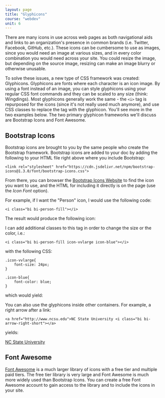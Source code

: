 ```yaml
---
layout: page
title: "Glyphicons"
course: "webdev"
unit: 6
---
```

There are many icons in use across web pages as both navigational aids and links to an organization's presence in common brands (i.e. Twitter, Facebook, GitHub, etc.). These icons can be cumbersome to use as images, since you would need an image at various sizes, and in every color combination you would need across your site. You could resize the image, but depending on the source image, resizing can make an image blurry or otherwise unusable.

To solve these issues, a new type of CSS framework was created: Glyphicons. Glyphicons are fonts where each character is an icon image. By using a font instead of an image, you can style glyphicons using your regular CSS font commands and they can be scaled to any size (think: Wingdings). Most glyphicons generally work the same - the ```<i>``` tag is repurposed for the icons (since it's not really used much anymore), and use CSS classes to replace the tag with the glyphicon. You'll see more in the two examples below. The two primary glyphicon frameworks we'll discuss are Bootstrap Icons and Font Awesome.

## Bootstrap Icons
Bootstrap icons are brought to you by the same people who create the Bootstrap framework. Bootstrap icons are added to your doc by adding the following to your HTML file right above where you include Bootstrap:

	<link rel="stylesheet" href="https://cdn.jsdelivr.net/npm/bootstrap-icons@1.3.0/font/bootstrap-icons.css">

<link rel="stylesheet" href="https://cdn.jsdelivr.net/npm/bootstrap-icons@1.3.0/font/bootstrap-icons.css">

From there, you can browser the [Bootstrap Icons Website](https://icons.getbootstrap.com) to find the icon you want to use, and the HTML for including it directly is on the page (use the _Icon Font_ option). 

For example, if I want the "Person" icon, I would use the following code:

	<i class="bi bi-person-fill"></i>

The result would produce the following icon:

<i class="bi bi-person-fill"></i>

I can add additional classes to this tag in order to change the size or the color, i.e.:

	<i class="bi bi-person-fill icon-vvlarge icon-blue"></i>

with the following CSS:

	.icon-vvlarge{
		font-size: 24px;
	}
	
	.icon-blue{
		font-color: blue;
	}
	
which would yield:
<style>
.icon-vvlarge{
	font-size: 72px;
}

.icon-blue{
	color: blue;
}
</style>
<i class="bi bi-person-fill icon-vvlarge icon-blue"></i>

You can also use the glyphicons inside other containers. For example, a right arrow after a link:

	<a href="http://www.ncsu.edu">NC State University <i class="bi bi-arrow-right-short"></a>

yields:

<a href="http://www.ncsu.edu">NC State University <i class="bi bi-arrow-right-short"></i></a>

## Font Awesome
[Font Awesome](https://fontawesome.com) is a much larger library of icons with a free tier and multiple paid tiers. The free tier library is very large and Font Awesome is much more widely used than Bootstrap Icons. You can create a free Font Awesome account to gain access to the library and to include the icons in your site. 